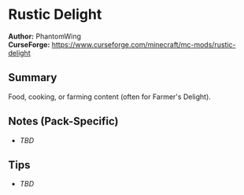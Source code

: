 # Rustic Delight

**Author:** PhantomWing  
**CurseForge:** https://www.curseforge.com/minecraft/mc-mods/rustic-delight

## Summary
Food, cooking, or farming content (often for Farmer's Delight).

## Notes (Pack-Specific)
- _TBD_

## Tips
- _TBD_

